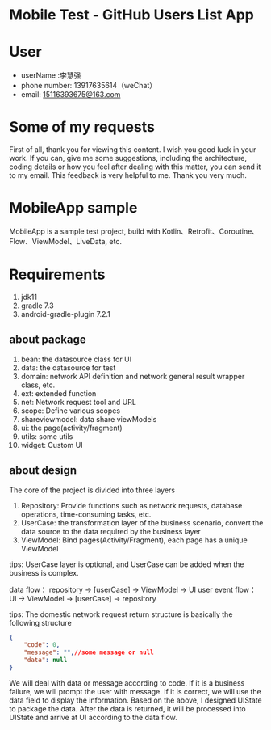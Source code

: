 # Mobile Test - GitHub Users List App

# User 
- userName :李慧强
- phone number: 13917635614（weChat）
- email: 15116393675@163.com

# Some of my requests
First of all, thank you for viewing this content. I wish you good luck in your work.
If you can, give me some suggestions, including the architecture, coding details or how you feel after dealing with this matter, 
you can send it to my email. This feedback is very helpful to me. Thank you very much.

# MobileApp sample
MobileApp is a sample test project, build with Kotlin、Retrofit、Coroutine、Flow、ViewModel、LiveData, etc.

# Requirements
1. jdk11
2. gradle 7.3
3. android-gradle-plugin 7.2.1

## about package
1. bean: the datasource class for UI
2. data: the datasource for test
3. domain: network API definition and network general result wrapper class, etc.
4. ext: extended function
5. net: Network request tool and URL
6. scope: Define various scopes
7. shareviewmodel: data share viewModels
8. ui: the page(activity/fragment)
9. utils: some utils
10. widget: Custom UI

## about design
The core of the project is divided into three layers
1. Repository: Provide functions such as network requests, database operations, time-consuming tasks, etc.
2. UserCase: the transformation layer of the business scenario, convert the data source to the data required by the business layer
3. ViewModel: Bind pages(Activity/Fragment), each page has a unique ViewModel

tips: UserCase layer is optional, and UserCase can be added when the business is complex.

data flow： repository -> [userCase] -> ViewModel -> UI
user event flow：UI -> ViewModel -> [userCase] -> repository

tips:
The domestic network request return structure is basically the following structure
``` json
{
    "code": 0,
    "message": "",//some message or null
    "data": null
}
```
We will deal with data or message according to code. If it is a business failure, we will prompt the user with message. 
If it is correct, we will use the data field to display the information.
Based on the above, I designed UIState to package the data. After the data is returned, 
it will be processed into UIState and arrive at UI according to the data flow.
